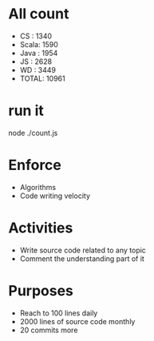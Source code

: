# All count
- CS   :	1340
- Scala:	1590
- Java :	1954
- JS   :	2628
- WD   :	3449
- TOTAL:	10961

# run it
node ./count.js
    
# Enforce
* Algorithms
* Code writing velocity

# Activities
* Write source code related to any topic
* Comment the understanding part of it
    
# Purposes
* Reach to 100 lines daily
* 2000 lines of source code monthly
* 20 commits more
